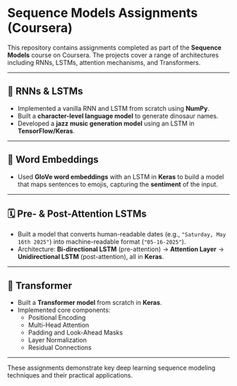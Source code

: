 # Sequence Models Assignments (Coursera)

This repository contains assignments completed as part of the **Sequence Models** course on Coursera. The projects cover a range of architectures including RNNs, LSTMs, attention mechanisms, and Transformers.

---

## 📘 RNNs & LSTMs

- Implemented a vanilla RNN and LSTM from scratch using **NumPy**.
- Built a **character-level language model** to generate dinosaur names.
- Developed a **jazz music generation model** using an LSTM in **TensorFlow/Keras**.

---

## 💬 Word Embeddings

- Used **GloVe word embeddings** with an LSTM in **Keras** to build a model that maps sentences to emojis, capturing the **sentiment** of the input.

---

## 🗓️ Pre- & Post-Attention LSTMs

- Built a model that converts human-readable dates (e.g., `"Saturday, May 16th 2025"`) into machine-readable format (`"05-16-2025"`).
- Architecture: **Bi-directional LSTM** (pre-attention) → **Attention Layer** → **Unidirectional LSTM** (post-attention), all in **Keras**.

---

## 🔀 Transformer

- Built a **Transformer model** from scratch in **Keras**.
- Implemented core components:
  - Positional Encoding
  - Multi-Head Attention
  - Padding and Look-Ahead Masks
  - Layer Normalization
  - Residual Connections

---

These assignments demonstrate key deep learning sequence modeling techniques and their practical applications.
